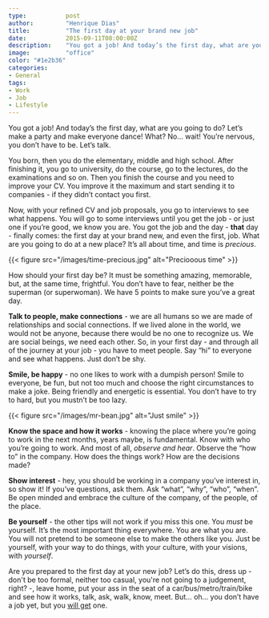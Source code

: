 ```yaml
---
type:           post
author:         "Henrique Dias"
title:          "The first day at your brand new job"
date:           2015-09-11T08:00:00Z
description:    "You got a job! And today’s the first day, what are you going to do? Let’s make a party and make everyone dance! What? No… wait! You’re nervous, you don’t have to be. Let’s talk."
image:          "office"
color: "#1e2b36"
categories:
- General
tags:
- Work
- Job
- Lifestyle
---
```


You got a job! And today’s the first day, what are you going to do? Let’s make a party and make everyone dance! What? No… wait! You’re nervous, you don’t have to be. Let’s talk.

You born, then you do the elementary, middle and high school. After finishing it, you go to university, do the course, go to the lectures, do the examinations and so on. Then you finish the course and you need to improve your CV. You improve it the maximum and start sending it to companies - if they didn’t contact you first.

Now, with your refined CV and job proposals, you go to interviews to see what happens. You will go to some interviews until you get the job - or just one if you’re good, we know you are. You got the job and the day - **that** day - finally comes: the first day at your brand new, and even the first, job. What are you going to do at a new place? It’s all about time, and time is *precious*.

{{< figure src="/images/time-precious.jpg" alt="Preciooous time" >}}

How should your first day be? It must be something amazing, memorable, but, at the same time, frightful. You don’t have to fear, neither be the superman (or superwoman). We have 5 points to make sure you’ve a great day.

**Talk to people, make connections** - we are all humans so we are made of relationships and social connections. If we lived alone in the world, we would not be anyone, because there would be no one to recognize us. We are social beings, we need each other. So, in your first day - and through all of the journey at your job - you have to meet people. Say “hi” to everyone and see what happens. Just don’t be shy.

**Smile, be happy** - no one likes to work with a dumpish person! Smile to everyone, be fun, but not too much and choose the right circumstances to make a joke. Being friendly and energetic is essential. You don’t have to try to hard, but you mustn’t be too lazy.

{{< figure src="/images/mr-bean.jpg" alt="Just smile" >}}

**Know the space and how it works** - knowing the place where you’re going to work in the next months, years maybe, is fundamental. Know with who you’re going to work. And most of all, *observe and hear*. Observe the “how to” in the company. How does the things work? How are the decisions made?

**Show interest** - hey, you should be working in a company you’ve interest in, so show it! If you’ve questions, ask them. Ask “what”, “why”, “who”, “when”. Be open minded and embrace the culture of the company, of the people, of the place.

**Be yourself** - the other tips will not work if you miss this one. You *must* be yourself. It’s the most important thing everywhere. You are what you are. You will not pretend to be someone else to make the others like you. Just be yourself, with your way to do things, with your culture, with your visions, with *yourself*.

Are you prepared to the first day at your new job? Let’s do this, dress up - don't be too formal, neither too casual, you're not going to a judgement, right? -, leave home, put your ass in the seat of a car/bus/metro/train/bike and see how it works, talk, ask, walk, know, meet. But… oh… you don’t have a job yet, but you [will get](https://landing.jobs/talent/join) one.
